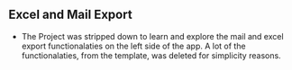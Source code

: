 ## Excel and Mail Export
- The Project was stripped down to learn and explore the mail and excel export functionalaties on the left side of the app. 
A lot of the functionalaties, from the template, was deleted for simplicity reasons.

